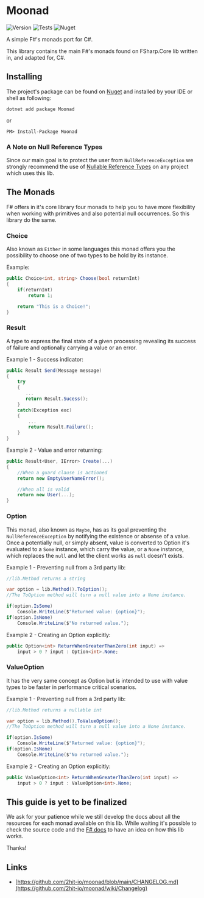 # Moonad

![Version](https://img.shields.io/nuget/v/moonad?label=version&color=029632) ![Tests](https://img.shields.io/github/actions/workflow/status/2hit-io/moonad/unit-tests.yml?logo=github&label=tests&color=029632) ![Nuget](https://img.shields.io/nuget/dt/moonad?logo=nuget&label=downloads&color=029632)


A simple F#'s monads port for C#.

This library contains the main F#'s monads found on FSharp.Core lib written in, and adapted for, C#.

## Installing
The project's package can be found on [Nuget](https://nuget.org/packages/moonad) and installed by your IDE or shell as following:

```shell
dotnet add package Moonad
```

or

```shell
PM> Install-Package Moonad
```

### A Note on Null Reference Types

Since our main goal is to protect the user from `NullReferenceException` we strongly recommend the use of [Nullable Reference Types](https://learn.microsoft.com/en-us/dotnet/csharp/language-reference/builtin-types/nullable-reference-types) on any project which uses this lib.

## The Monads

F# offers in it's core library four monads to help you to have more flexibility when working with primitives and also potential null occurrences. So this library do the same.

### Choice
Also known as `Either` in some languages this monad offers you the possibility to choose one of two types to be hold by its instance.

Example:

```c#
public Choice<int, string> Choose(bool returnInt)
{
    if(returnInt)
        return 1;

    return "This is a Choice!";
}
```

### Result

A type to express the final state of a given processing revealing its success of failure and optionally carrying a value or an error.

Example 1 - Success indicator:

```c#
public Result Send(Message message)
{
    try
    {
       ... 
       return Result.Sucess();
    }
    catch(Exception exc)
    {
        ...
        return Result.Failure();
    }
}
```

Example 2 - Value and error returning:

```c#
public Result<User, IError> Create(...)
{
    //When a guard clause is actioned
    return new EmptyUserNameError();

    //When all is valid
    return new User(...);
}
```

### Option

This monad, also known as `Maybe`, has as its goal preventing the `NullReferenceException` by notifying the existence or absense of a value. Once a potentially null, or simply absent, value is converted to Option it's evaluated to a `Some` instance, which carry the value, or a `None` instance, which replaces the `null` and let the client works as `null` doesn't exists.

Example 1 - Preventing null from a 3rd party lib:
```c#
//lib.Method returns a string

var option = lib.Method().ToOption();
//The ToOption method will turn a null value into a None instance.

if(option.IsSome)
    Console.WriteLine($"Returned value: {option}");
if(option.IsNone)
    Console.WriteLine($"No returned value.");
```

Example 2 - Creating an Option explicitly:
```c#
public Option<int> ReturnWhenGreaterThanZero(int input) =>
    input > 0 ? input : Option<int>.None;
```

### ValueOption
It has the very same concept as Option but is intended to use with value types to be faster in performance critical scenarios.

Example 1 - Preventing null from a 3rd party lib:
```c#
//lib.Method returns a nullable int

var option = lib.Method().ToValueOption();
//The ToOption method will turn a null value into a None instance.

if(option.IsSome)
    Console.WriteLine($"Returned value: {option}");
if(option.IsNone)
    Console.WriteLine($"No returned value.");
```

Example 2 - Creating an Option explicitly:
```c#
public ValueOption<int> ReturnWhenGreaterThanZero(int input) =>
    input > 0 ? input : ValueOption<int>.None;
```

## This guide is yet to be finalized

We ask for your patience while we still develop the docs about all the resources for each monad available on this lib. While waiting it's possible to check the source code and the [F# docs](https://fsharp.github.io/fsharp-core-docs/reference/fsharp-core.html) to have an idea on how this lib works.

Thanks!

## Links

- [https://github.com/2hit-io/moonad/blob/main/CHANGELOG.md](https://github.com/2hit-io/moonad/wiki/Changelog)
